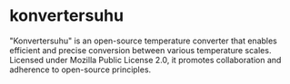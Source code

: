 # konvertersuhu

"Konvertersuhu" is an open-source temperature converter that enables efficient and precise
conversion between various temperature scales. Licensed under Mozilla Public License 2.0,
it promotes collaboration and adherence to open-source principles.
